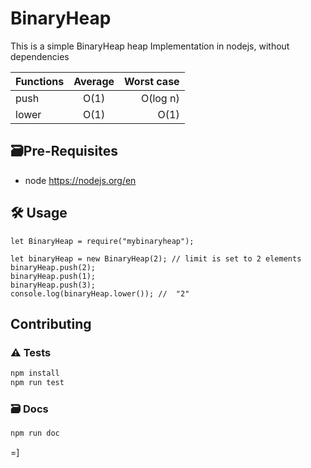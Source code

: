 # BinaryHeap

This is a simple BinaryHeap heap Implementation in nodejs, without dependencies

| Functions | Average | Worst case |
| --------- | :-----: | ---------: |
| push      |  O(1)   |   O(log n) |
| lower     |  O(1)   |       O(1) |

## 🗃️Pre-Requisites

* node https://nodejs.org/en

## 🛠️ Usage

```
let BinaryHeap = require("mybinaryheap");

let binaryHeap = new BinaryHeap(2); // limit is set to 2 elements
binaryHeap.push(2);
binaryHeap.push(1);
binaryHeap.push(3);
console.log(binaryHeap.lower()); //  "2"
```

## Contributing

### ⚠️ Tests

```bash
npm install
npm run test
```

### 🗃️ Docs

```bash
npm run doc
```

=]
